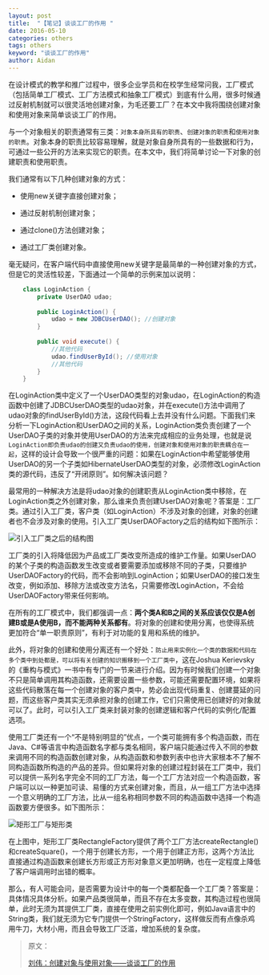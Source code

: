 ```yaml
---
layout: post
title:  "【笔记】谈谈工厂的作用 "
date: 2016-05-10
categories: others
tags: others
keyword: "谈谈工厂的作用"
author: Aidan
---
```


在设计模式的教学和推广过程中，很多企业学员和在校学生经常问我，工厂模式（包括简单工厂模式、工厂方法模式和抽象工厂模式）到底有什么用，很多时候通过反射机制就可以很灵活地创建对象，为毛还要工厂？在本文中我将围绕创建对象和使用对象来简单谈谈工厂的作用。

与一个对象相关的职责通常有三类：`对象本身所具有的职责`、`创建对象的职责`和`使用对象的职责`。对象本身的职责比较容易理解，就是对象自身所具有的一些数据和行为，可通过一些公开的方法来实现它的职责。在本文中，我们将简单讨论一下对象的创建职责和使用职责。

我们通常有以下几种创建对象的方式：

- 使用new关键字直接创建对象；

- 通过反射机制创建对象；

- 通过clone()方法创建对象；

- 通过工厂类创建对象。

毫无疑问，在客户端代码中直接使用new关键字是最简单的一种创建对象的方式，但是它的灵活性较差，下面通过一个简单的示例来加以说明： 

```java
    class LoginAction {  
        private UserDAO udao;  
          
        public LoginAction() {  
            udao = new JDBCUserDAO(); //创建对象  
        }  
          
        public void execute() {  
            //其他代码  
            udao.findUserById(); //使用对象  
            //其他代码  
        }  
    }  
```

在LoginAction类中定义了一个UserDAO类型的对象udao，在LoginAction的构造函数中创建了JDBCUserDAO类型的udao对象，并在execute()方法中调用了udao对象的findUserById()方法，这段代码看上去并没有什么问题。下面我们来分析一下LoginAction和UserDAO之间的关系，LoginAction类负责创建了一个UserDAO子类的对象并使用UserDAO的方法来完成相应的业务处理，也就是说`LoginAction即负责udao的创建又负责udao的使用，创建对象和使用对象的职责耦合在一起`，这样的设计会导致一个很严重的问题：如果在LoginAction中希望能够使用UserDAO的另一个子类如HibernateUserDAO类型的对象，必须修改LoginAction类的源代码，违反了“开闭原则”。如何解决该问题？

最常用的一种解决方法是将udao对象的创建职责从LoginAction类中移除，在LoginAction类之外创建对象，那么谁来负责创建UserDAO对象呢？答案是：工厂类。通过引入工厂类，客户类（如LoginAction）不涉及对象的创建，对象的创建者也不会涉及对象的使用。引入工厂类UserDAOFactory之后的结构如下图所示：

![引入工厂类之后的结构图](/asset/images/article/what-is-the-function-about-factory-a.jpg)

工厂类的引入将降低因为产品或工厂类改变所造成的维护工作量。如果UserDAO的某个子类的构造函数发生改变或者要需要添加或移除不同的子类，只要维护UserDAOFactory的代码，而不会影响到LoginAction；如果UserDAO的接口发生改变，例如添加、移除方法或改变方法名，只需要修改LoginAction，不会给UserDAOFactory带来任何影响。

在所有的工厂模式中，我们都强调一点：**两个类A和B之间的关系应该仅仅是A创建B或是A使用B，而不能两种关系都有**。将对象的创建和使用分离，也使得系统更加符合“单一职责原则”，有利于对功能的复用和系统的维护。

此外，将对象的创建和使用分离还有一个好处：`防止用来实例化一个类的数据和代码在多个类中到处都是，可以将有关创建的知识搬移到一个工厂类中`，这在Joshua Kerievsky的《重构与模式》一书中有专门的一节来进行介绍。因为有时候我们创建一个对象不只是简单调用其构造函数，还需要设置一些参数，可能还需要配置环境，如果将这些代码散落在每一个创建对象的客户类中，势必会出现代码重复、创建蔓延的问题，而这些客户类其实无须承担对象的创建工作，它们只需使用已创建好的对象就可以了。此时，可以引入工厂类来封装对象的创建逻辑和客户代码的实例化/配置选项。

使用工厂类还有一个“不是特别明显的”优点，一个类可能拥有多个构造函数，而在Java、C#等语言中构造函数名字都与类名相同，客户端只能通过传入不同的参数来调用不同的构造函数创建对象，从构造函数和参数列表中也许大家根本不了解不同构造函数所构造的产品的差异。但如果将对象的创建过程封装在工厂类中，我们可以提供一系列名字完全不同的工厂方法，每一个工厂方法对应一个构造函数，客户端可以以一种更加可读、易懂的方式来创建对象，而且，从一组工厂方法中选择一个意义明确的工厂方法，比从一组名称相同参数不同的构造函数中选择一个构造函数要方便很多。如下图所示：

![矩形工厂与矩形类](/asset/images/article/what-is-the-function-about-factory-b.jpg)

在上图中，矩形工厂类RectangleFactory提供了两个工厂方法createRectangle()和createSquare()，一个用于创建长方形，一个用于创建正方形，这两个方法比直接通过构造函数来创建长方形或正方形对象意义更加明确，也在一定程度上降低了客户端调用时出错的概率。

那么，有人可能会问，是否需要为设计中的每一个类都配备一个工厂类？答案是：具体情况具体分析。如果产品类很简单，而且不存在太多变数，其构造过程也很简单，此时无须为其提供工厂类，直接在使用之前实例化即可，例如Java语言中的String类，我们就无须为它专门提供一个StringFactory，这样做反而有点像杀鸡用牛刀，大材小用，而且会导致工厂泛滥，增加系统的复杂度。

>原文：
>
>[刘伟：创建对象与使用对象——谈谈工厂的作用 ](http://blog.csdn.net/lovelion/article/details/7523392)